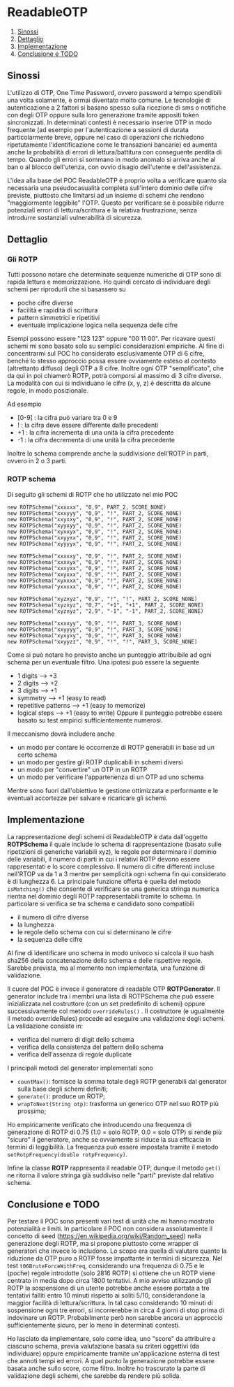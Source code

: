 # ReadableOTP

1. [Sinossi](#Sinossi)
2. [Dettaglio](#Dettaglio)
3. [Implementazione](#Implementazione)
4. [Conclusione e TODO](#Conclusione)

## Sinossi <a name="Sinossi"></a>
L'utilizzo di OTP, One Time Password, ovvero password a tempo spendibili una volta solamente, è ormai diventato molto comune.
Le tecnologie di autenticazione a 2 fattori si basano spesso sulla ricezione di sms o notifiche con degli OTP oppure sulla loro generazione tramite appositi token sincronizzati.
In determinati contesti è necessario inserire OTP in modo frequente (ad esempio per l'autenticazione a sessioni di durata particolarmente breve, oppure nel caso di operazioni che richiedono ripetutamente l'identificazione come le transazioni bancarie) ed aumenta anche la probabilità di errori di lettura/battitura con conseguente perdita di tempo.
Quando gli errori si sommano in modo anomalo si arriva anche al ban o al blocco dell'utenza, con ovvio disagio dell'utente e dell'assistenza.

L'idea alla base del POC ReadableOTP è proprio volta a verificare quanto sia necessaria una pseudocasualità completa sull'intero dominio delle cifre previste, piuttosto che limitarsi ad un insieme di schemi che rendono "maggiormente leggibile" l'OTP. Questo per verificare se è possibile ridurre potenziali errori di lettura/scrittura e la relativa frustrazione, senza introdurre sostanziali vulnerabilità di sicurezza.

## Dettaglio <a name="Dettaglio"></a>

### Gli ROTP
Tutti possono notare che determinate sequenze numeriche di OTP sono di rapida lettura e memorizzazione. Ho quindi cercato di individuare degli schemi per riprodurli che si basassero su
- poche cifre diverse 
- facilità e rapidità di scrittura
- pattern simmetrici e ripetitivi
- eventuale implicazione logica nella sequenza delle cifre
  
Esempi possono essere "123 123" oppure "00 11 00". Per ricavare questi schemi mi sono basato solo su semplici considerazioni empiriche.
Al fine di concentrarmi sul POC ho considerato esclusivamente OTP di 6 cifre, benché lo stesso approccio possa essere ovviamente esteso al contesto (altrettanto diffuso) degli OTP a 8 cifre.
Inoltre ogni OTP "semplificato", che da qui in poi chiamerò ROTP, potrà comporsi al massimo di 3 cifre diverse. 
La modalità con cui si individuano le cifre (x, y, z) è descritta da alcune regole, in modo posizionale.

Ad esempio
- [0-9] : la cifra può variare tra 0 e 9
- ! : la cifra deve essere differente dalle precedenti
- +1 : la cifra incrementa di una unità la cifra precedente
- -1 : la cifra decrementa di una unità la cifra precedente

Inoltre lo schema comprende anche la suddivisione dell'ROTP in parti, ovvero in 2 o 3 parti.

### ROTP schema
Di seguito gli schemi di ROTP che ho utilizzato nel mio POC

```
new ROTPSchema("xxxxxx", "0,9", PART_2, SCORE_NONE)
new ROTPSchema("xxxyyy", "0,9", "!", PART_2, SCORE_NONE)
new ROTPSchema("xxyxxy", "0,9", "!", PART_2, SCORE_NONE)
new ROTPSchema("xyyxyy", "0,9", "!", PART_2, SCORE_NONE)
new ROTPSchema("xyxxyx", "0,9", "!", PART_2, SCORE_NONE)
new ROTPSchema("xxyyxx", "0,9", "!", PART_2, SCORE_NONE)
new ROTPSchema("xyyyyx", "0,9", "!", PART_2, SCORE_NONE)

new ROTPSchema("xxxxxy", "0,9", "!", PART_2, SCORE_NONE)
new ROTPSchema("xxxxyx", "0,9", "!", PART_2, SCORE_NONE)
new ROTPSchema("xxxyxx", "0,9", "!", PART_2, SCORE_NONE)
new ROTPSchema("xxyxxx", "0,9", "!", PART_2, SCORE_NONE)
new ROTPSchema("xyxxxx", "0,9", "!", PART_2, SCORE_NONE)
new ROTPSchema("yxxxxx", "0,9", "!", PART_2, SCORE_NONE)

new ROTPSchema("xyzxyz", "0,9", "!", "!", PART_2, SCORE_NONE)
new ROTPSchema("xyzxyz", "0,7", "+1", "+1", PART_2, SCORE_NONE)
new ROTPSchema("xyzxyz", "2,9", "-1", "-1", PART_2, SCORE_NONE)

new ROTPSchema("xxxxyy", "0,9", "!", PART_3, SCORE_NONE)
new ROTPSchema("xxyyyy", "0,9", "!", PART_3, SCORE_NONE)
new ROTPSchema("xyxyxy", "0,9", "!", PART_3, SCORE_NONE)
new ROTPSchema("xxyyzz", "0,9", "!", "!", PART_3, SCORE_NONE)
```
Come si può notare ho previsto anche un punteggio attribuibile ad ogni schema per un eventuale filtro.
Una ipotesi può essere la seguente
- 1 digits --> +3
- 2 digits --> +2
- 3 digits --> +1
- symmetry --> +1 (easy to read)
- repetitive patterns --> +1 (easy to memorize)
- logical steps --> +1 (easy to write)
Oppure il punteggio potrebbe essere basato su test empirici sufficientemente numerosi.

Il meccanismo dovrà includere anche 
- un modo per contare le occorrenze di ROTP generabili in base ad un certo schema
- un modo per gestire gli ROTP duplicabili in schemi diversi
- un modo per "convertire" un OTP in un ROTP
- un modo per verificare l'appartenenza di un OTP ad uno schema

Mentre sono fuori dall'obiettivo le gestione ottimizzata e performante e le eventuali accortezze per salvare e ricaricare gli schemi.

## Implementazione <a name="Implementazione"></a>
La rappresentazione degli schemi di ReadableOTP è data dall'oggetto <b>ROTPSchema</b> il quale include lo schema di rappresentazione
(basato sulle ripetizioni di generiche variabili xyz), le regole per determinare il dominio delle variabili, il numero di parti in cui i relativi ROTP
devono essere rappresentati e lo score complessivo.
Il numero di cifre differenti incluse nell'RTOP va da 1 a 3 mentre per semplicità ogni schema fin qui considerato è di lunghezza 6. 
La principale funzione offerta è quella del metodo ```isMatching()``` che consente di verificare se una generica stringa numerica rientra nel dominio degli ROTP rappresentabili tramite lo schema.
In particolare si verifica se tra schema e candidato sono compatibili
- il numero di cifre diverse 
- la lunghezza 
- le regole dello schema con cui si determinano le cifre
- la sequenza delle cifre

Al fine di identificare uno schema in modo univoco si calcola il suo hash sha256 della concatenazione dello schema e delle rispettive regole.
Sarebbe prevista, ma al momento non implementata, una funzione di validazione.

Il cuore del POC è invece il generatore di readable OTP <b>ROTPGenerator</b>. Il generator include tra i membri una lista di ROTPSchema che può essere inizializzata nel costruttore (con un set predefinito di schemi) oppure successivamente col metodo ```overrideRules()``` .
Il costruttore (e ugualmente il metodo overrideRules) procede ad eseguire una validazione degli schemi. La validazione consiste in:
- verifica del numero di digit dello schema
- verifica della consistenza del pattern dello schema
- verifica dell'assenza di regole duplicate

I principali metodi del generator implementati sono 
- ```countMax()```: fornisce la somma totale degli ROTP generabili dal generator sulla base degli schemi definiti;
- ```generate()```: produce un ROTP;
- ```wrapToNext(String otp)```: trasforma un generico OTP nel suo ROTP più prossimo;

Ho empiricamente verificato che introducendo una frequenza di generazione di ROTP di 0.75 (1.0 = solo ROTP, 0.0 = solo OTP) si rende più "sicuro" il generatore, anche se ovviamente si riduce la sua efficacia in termini di leggibilità. 
La frequenza può essere impostata tramite il metodo ```setRotpFrequency(double rotpFrequency)```.

Infine la classe <b>ROTP</b> rappresenta il readable OTP, dunque il metodo ```get()``` ne ritorna il valore stringa già suddiviso nelle "parti" previste dal relativo schema.

## Conclusione e TODO <a name="Conclusione"></a>
Per testare il POC sono presenti vari test di unità che mi hanno mostrato potenzialità e limiti.
In particolare il POC non considera assolutamente il concetto di seed (https://en.wikipedia.org/wiki/Random_seed) nella generazione degli ROTP, ma si propone piuttosto come wrapper di generatori che invece lo includono. Lo scopo era quella di valutare quanto la riduzione da OTP puro a ROTP fosse impattante in termini di sicurezza. Nel test ```t06BruteForceWithFreq```, considerando una frequenza di 0.75 e le (poche) regole introdotte (solo 2816 ROTP) si ottiene che un ROTP viene centrato in media dopo circa 1800 tentativi. A mio avviso utilizzando gli ROTP la sospensione di un utente potrebbe anche essere portata a tre tentativi falliti entro 10 minuti rispetto ai soliti 5/10, considerandone la maggior facilità di lettura/scrittura. 
In tal caso considerando 10 minuti di sospensione ogni tre errori, si incorrerebbe in circa 4 giorni di stop prima di indovinare un ROTP.
Probabilmente però non sarebbe ancora un approccio sufficientemente sicuro, per lo meno in determinati contesti.

Ho lasciato da implementare, solo come idea, uno "score" da attribuire a ciascuno schema, previa valutazione basata su criteri oggettivi (da individuare) oppure empiricamente tramite un'applicazione esterna di test che annoti tempi ed errori. A quel punto la generazione potrebbe essere basata anche sullo score, come filtro.
Inoltre ho trascurato la parte di validazione degli schemi, che sarebbe da rendere più solida.

